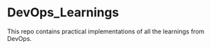 # DevOps_Learnings

This repo contains practical implementations of all the learnings from DevOps.

